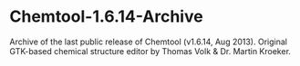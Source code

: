 # Chemtool-1.6.14-Archive
Archive of the last public release of Chemtool (v1.6.14, Aug 2013). Original GTK-based chemical structure editor by Thomas Volk &amp; Dr. Martin Kroeker.
